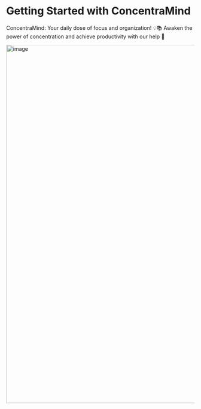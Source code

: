 # Getting Started with ConcentraMind
ConcentraMind: Your daily dose of focus and organization! 💡📚 Awaken the power of concentration and achieve productivity with our help 🚀

<img width="960" alt="image" src="https://github.com/GabrielGruppo/orgueduMain/assets/92050883/0c2976c3-16f2-4321-85f1-6193fe5041f0">
